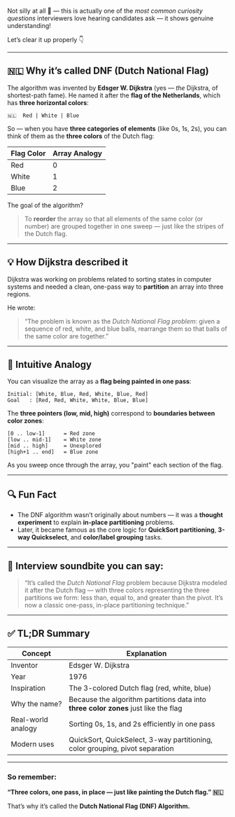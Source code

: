 Not silly at all 🙂 — this is actually one of the *most common curiosity questions* interviewers love hearing candidates ask — it shows genuine understanding!

Let’s clear it up properly 👇

---

## 🇳🇱 Why it’s called **DNF (Dutch National Flag)**

The algorithm was invented by **Edsger W. Dijkstra** (yes — *the* Dijkstra, of shortest-path fame).
He named it after the **flag of the Netherlands**, which has **three horizontal colors**:

```
🇳🇱  Red | White | Blue
```

So —
when you have **three categories of elements** (like 0s, 1s, 2s),
you can think of them as the **three colors** of the Dutch flag:

| Flag Color | Array Analogy |
| ---------- | ------------- |
| Red        | 0             |
| White      | 1             |
| Blue       | 2             |

The goal of the algorithm?

> To **reorder** the array so that all elements of the same color (or number) are grouped together in one sweep —
> just like the stripes of the Dutch flag.

---

## 💡 How Dijkstra described it

Dijkstra was working on problems related to sorting states in computer systems and needed a clean, one-pass way to **partition** an array into three regions.

He wrote:

> “The problem is known as the *Dutch National Flag problem*: given a sequence of red, white, and blue balls, rearrange them so that balls of the same color are together.”

---

## 🧠 Intuitive Analogy

You can visualize the array as a **flag being painted in one pass**:

```
Initial: [White, Blue, Red, White, Blue, Red]
Goal   : [Red, Red, White, White, Blue, Blue]
```

The **three pointers (low, mid, high)** correspond to **boundaries between color zones**:

```
[0 .. low-1]      = Red zone
[low .. mid-1]    = White zone
[mid .. high]     = Unexplored
[high+1 .. end]   = Blue zone
```

As you sweep once through the array, you "paint" each section of the flag.

---

## 🔍 Fun Fact

* The DNF algorithm wasn’t originally about numbers — it was a **thought experiment** to explain **in-place partitioning** problems.
* Later, it became famous as the core logic for **QuickSort partitioning**, **3-way Quickselect**, and **color/label grouping** tasks.

---

## 🎯 Interview soundbite you can say:

> “It’s called the *Dutch National Flag* problem because Dijkstra modeled it after the Dutch flag — with three colors representing the three partitions we form: less than, equal to, and greater than the pivot.
> It’s now a classic one-pass, in-place partitioning technique.”

---

## ✅ TL;DR Summary

| Concept            | Explanation                                                                         |
| ------------------ | ----------------------------------------------------------------------------------- |
| Inventor           | Edsger W. Dijkstra                                                                  |
| Year               | 1976                                                                                |
| Inspiration        | The 3-colored Dutch flag (red, white, blue)                                         |
| Why the name?      | Because the algorithm partitions data into **three color zones** just like the flag |
| Real-world analogy | Sorting 0s, 1s, and 2s efficiently in one pass                                      |
| Modern uses        | QuickSort, QuickSelect, 3-way partitioning, color grouping, pivot separation        |

---

### So remember:

**“Three colors, one pass, in place — just like painting the Dutch flag.” 🇳🇱**

That’s why it’s called the **Dutch National Flag (DNF) Algorithm.**

